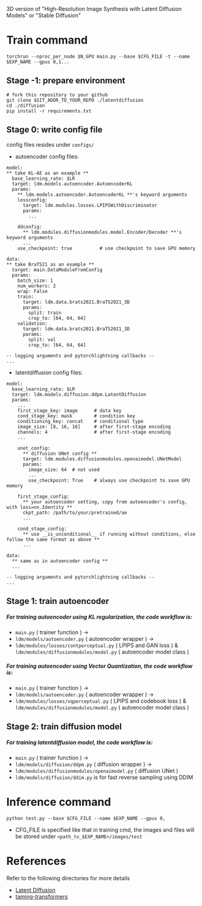 3D version of "High-Resolution Image Synthesis with Latent Diffusion Models" or "Stable Diffusion"

# Train command
`torchrun --nproc_per_node $N_GPU main.py --base $CFG_FILE -t --name $EXP_NAME --gpus 0,1...`

## Stage -1: prepare environment
```
# fork this repository to your github
git clone $GIT_ADDR_TO_YOUR_REPO ./latentdiffusion
cd ./diffusion
pip install -r requirements.txt
```

## Stage 0: write config file
config files resides under `configs/`
- autoencoder config files:
```
model:
** take KL-AE as an example **
  base_learning_rate: $LR
  target: ldm.models.autoencoder.AutoencoderKL
  params:
    ** ldm.models.autoencoder.AutoencoderKL **'s keyword arguments
    lossconfig:
      target: ldm.modules.losses.LPIPSWithDiscriminator
      params:
        ...

    ddconfig:
      ** ldm.modules.diffusionmodules.model.Encoder/Decoder **'s keyword arguments
      ...
    use_checkpoint: true          # use checkpoint to save GPU memory

data:
** take BraTS21 as an example **
  target: main.DataModuleFromConfig
  params:
    batch_size: 1
    num_workers: 2
    wrap: False
    train:
      target: ldm.data.brats2021.BraTS2021_3D
      params:
        split: train
        crop_to: [64, 64, 64]
    validation:
      target: ldm.data.brats2021.BraTS2021_3D
      params:
        split: val
        crop_to: [64, 64, 64]

-- logging arguments and pytorchlightning callbacks --
...
```
- latentdiffusion config files:
```
model:
  base_learning_rate: $LR
  target: ldm.models.diffusion.ddpm.LatentDiffusion
  params:
    ...
    first_stage_key: image      # data key
    cond_stage_key: mask        # condition key
    conditioning_key: concat    # conditional type
    image_size: [8, 16, 16]     # after first-stage encoding
    channels: 4                 # after first-stage encoding
    ...

    unet_config:
      ** diffusion UNet config **
      target: ldm.modules.diffusionmodules.openaimodel.UNetModel
      params:
        image_size: 64  # not used
        ...
        use_checkpoint: True    # always use checkpoint to save GPU memory

    first_stage_config:
      ** your autoencoder setting, copy from autoencoder's config, with loss=nn.Identity **
      ckpt_path: /path/to/your/pretrained/ae
      ...

    cond_stage_config: 
      ** use __is_unconditional__ if running without conditions, else follow the same format as above **
      ...

data:
  ** same as in autoencoder config **
  ...

-- logging arguments and pytorchlightning callbacks --
...
```

## Stage 1: train autoencoder
 ##### For training autoencoder using KL regularization, the code workflow is: 
- `main.py` ( trainer function ) -> 
- `ldm/models/autoencoder.py` ( autoencoder wrapper ) -> 
- `ldm/modules/losses/contperceptual.py` ( LPIPS and GAN loss ) & `ldm/modules/diffusionmodules/model.py` ( autoencoder model class )

 ##### For training autoencoder using Vector Quantization, the code workflow is: 
 - `main.py` ( trainer function ) -> 
- `ldm/models/autoencoder.py` ( autoencoder wrapper ) -> 
- `ldm/modules/losses/vqperceptual.py` ( LPIPS and codebook loss ) & `ldm/modules/diffusionmodules/model.py` ( autoencoder model class )

## Stage 2: train diffusion model
##### For training latentdiffusion model, the code workflow is:
- `main.py` ( trainer function ) -> 
- `ldm/models/diffusion/ddpm.py` ( diffusion wrapper ) ->
- `ldm/modules/diffusionmodules/openaimodel.py` ( diffusion UNet )
- `ldm/models/diffusion/ddim.py` is for fast reverse sampling using DDIM


# Inference command
`python test.py --base $CFG_FILE --name $EXP_NAME --gpus 0,` 
- CFG_FILE is specified like that in training cmd, the images and files will be stored under `<path_to_$EXP_NAME>/images/test`

# References
Refer to the following directories for more details
- [Latent Diffusion](https://github.com/CompVis/latent-diffusion)
- [taming-transformers](https://github.com/CompVis/taming-transformers)